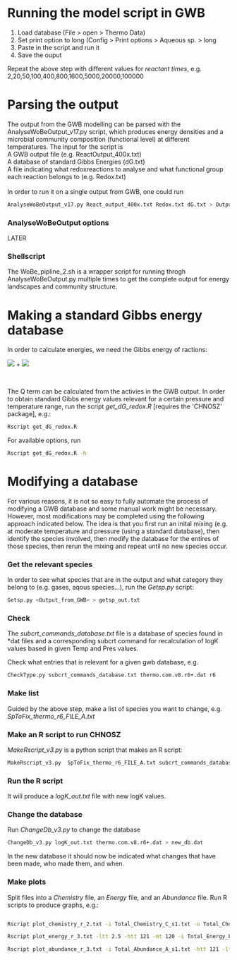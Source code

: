 # Running the model script in GWB
1. Load database (File > open > Thermo Data)
2. Set print option to long (Config > Print options > Aqueous sp. > long
3. Paste in the script and run it
4. Save the ouput

Repeat the above step with different values for *reactant times*, e.g. 
2,20,50,100,400,800,1600,5000,20000,100000


# Parsing the output
The output from the GWB modelling can be parsed with the AnalyseWoBeOutput_v17.py script, which produces energy densities and a microbial community composition (functional level) at different temperatures. The input for the script is <br/>
A GWB output file (e.g. ReactOutput_400x.txt) <br/>
A database of standard Gibbs Energies (dG.txt) <br/>
A file indicating what redoxreactions to analyse and what functional group each reaction belongs to (e.g. Redox.txt) <br/>
<br/>
In order to run it on a single output from GWB, one could run
```sh
AnalyseWoBeOutput_v17.py React_output_400x.txt Redox.txt dG.txt > Output.txt
```

### AnalyseWoBeOutput options
LATER

### Shellscript
The  WoBe_pipline_2.sh is a wrapper script for running throgh AnalyseWoBeOutput.py multiple times to get the complete output for energy landscapes and community structure.

# Making a standard Gibbs energy database
In order to calculate energies, we need the Gibbs energy of ractions:
<br/>


<img src="https://render.githubusercontent.com/render/math?math=\Delta G_r = \Delta G^0"> +
<img src="https://render.githubusercontent.com/render/math?math=RTlnQ"> 

<br/>

The Q term can be calculated from the activies in the GWB output. In order to obtain standard Gibbs energy values relevant for a certain pressure and temperature range, run the script *get_dG_redox.R* [requires the 'CHNOSZ' package], e.g.:

```sh
Rscript get_dG_redox.R
```

For available options, run

```sh
Rscript get_dG_redox.R -h
```

# Modifying a database
For various reasons, it is not so easy to fully automate the process of modifying a GWB database and some manual work might be necessary. However, most modifications may be completed using the following approach indicated below. The idea is that you first run an inital mixing (e.g. at moderate temperature and pressure (using a standard database), then identify the species involved, then modify the database for the entires of those species, then rerun the mixing and repeat until no new species occur. 

### Get the relevant species
In order to see what species that are in the output and what category they belong to (e.g. gases, aqous species...), run the *Getsp.py* script:

```sh
Getsp.py <Output_from_GWB> > getsp_out.txt
```

### Check 
The *subcrt_commands_database.txt* file is a database of species found in *dat files and a corresponding subcrt command for recalculation of logK values based in given Temp and Pres values.

Check what entries that is relevant for a given gwb database, e.g.


```sh
CheckType.py subcrt_commands_database.txt thermo.com.v8.r6+.dat r6
```

### Make list

Guided by the above step, make a list of species you want to change, e.g. *SpToFix_thermo_r6_FILE_A.txt*


### Make an R script to run CHNOSZ

*MakeRscript_v3.py* is a python script that makes an R script:

```sh
MakeRscript_v3.py  SpToFix_thermo_r6_FILE_A.txt subcrt_commands_database.txt r6 > r_script.txt
```

### Run the R script

It will produce a *logK_out.txt* file with new logK values.

### Change the database

Run *ChangeDb_v3.py* to change the database

```sh
ChangeDb_v3.py logK_out.txt thermo.com.v8.r6+.dat > new_db.dat
```

In the new database it should now be indicated what changes that have been made, who made them, and when.


### Make plots

Split files into a *Chemistry* file, an *Energy* file, and an *Abundance* file. Run R scripts to produce graphs, e.g.:

```sh

Rscript plot_chemistry_r_2.txt -i Total_Chemistry_C_s1.txt -o Total_Chemistry_C_s1_nov16_mt120.pdf -mt 120 -bruse_2014

Rscript plot_energy_r_3.txt -ltt 2.5 -htt 121 -mt 120 -i Total_Energy_E_s1.txt -o Total_Energy_E_s1_mt120_htt121_ltt2c5.pdf -bruse_2014

Rscript plot_abundance_r_3.txt -i Total_Abundance_A_s1.txt -htt 121 -ltt 2.5 -mt 120 -o Total_Abundance_A_s1_mt120_htt121_ltt2c5.pdf

```

